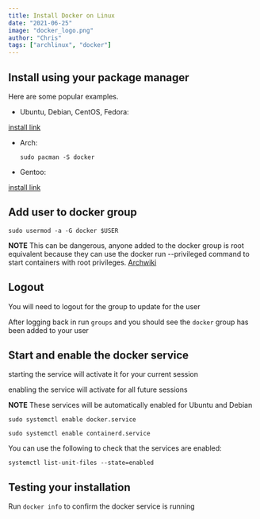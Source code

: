 ```yaml
---
title: Install Docker on Linux
date: "2021-06-25"
image: "docker_logo.png"
author: "Chris"
tags: ["archlinux", "docker"]
---
```


## Install using your package manager

Here are some popular examples.

- Ubuntu, Debian, CentOS, Fedora:

[install link](https://docs.docker.com/engine/install/)

- Arch:
  ```
  sudo pacman -S docker
  ```

- Gentoo:

[install link](https://wiki.gentoo.org/wiki/Docker)

## Add user to docker group

```
sudo usermod -a -G docker $USER
```

**NOTE** This can be dangerous, anyone added to the docker group is root equivalent because they can use the docker run --privileged command to start containers with root privileges. [Archwiki](https://wiki.archlinux.org/title/Docker)

## Logout

You will need to logout for the group to update for the user

After logging back in run `groups` and you should see the `docker` group has been added to your user

## Start and enable the docker service

starting the service will activate it for your current session

enabling the service will activate for all future sessions

**NOTE** These services will be automatically enabled for Ubuntu and Debian

```
sudo systemctl enable docker.service

sudo systemctl enable containerd.service
```

You can use the following to check that the services are enabled:

```
systemctl list-unit-files --state=enabled
```

## Testing your installation

Run `docker info` to confirm the docker service is running
